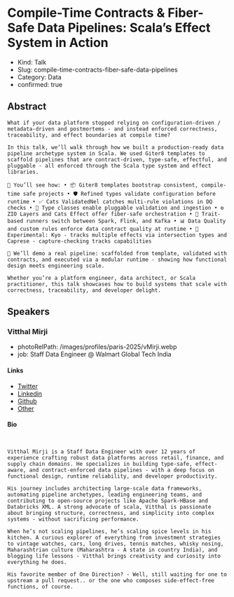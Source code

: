 # Compile-Time Contracts & Fiber-Safe Data Pipelines: Scala’s Effect System in Action

- Kind: Talk
- Slug: compile-time-contracts-fiber-safe-data-pipelines
- Category: Data
- confirmed: true

## Abstract

```
What if your data platform stopped relying on configuration-driven / metadata-driven and postmortems - and instead enforced correctness, traceability, and effect boundaries at compile time?

In this talk, we’ll walk through how we built a production-ready data pipeline archetype system in Scala. We used Giter8 templates to scaffold pipelines that are contract-driven, type-safe, effectful, and pluggable - all enforced through the Scala type system and effect libraries.

🔧 You’ll see how: • 📦 Giter8 templates bootstrap consistent, compile-time safe projects • 🛡️ Refined types validate configuration before runtime • ✅ Cats ValidatedNel catches multi-rule violations in DQ checks • 🔌 Type classes enable pluggable validation and ingestion • ⚙️ ZIO Layers and Cats Effect offer fiber-safe orchestration • 🚀 Trait-based runners switch between Spark, Flink, and Kafka • 📊 Data Quality and custom rules enforce data contract quality at runtime • 🧠 Experimental: Kyo - tracks multiple effects via intersection types and Caprese - capture-checking tracks capabilities

🧪 We’ll demo a real pipeline: scaffolded from template, validated with contracts, and executed via a modular runtime - showing how functional design meets engineering scale.

Whether you’re a platform engineer, data architect, or Scala practitioner, this talk showcases how to build systems that scale with correctness, traceability, and developer delight.
```

## Speakers

### Vitthal Mirji

- photoRelPath: /images/profiles/paris-2025/vMirji.webp
- job: Staff Data Engineer @ Walmart Global Tech India

#### Links

- [Twitter](https://twitter.com/whoami_vim)
- [Linkedin](https://www.linkedin.com/in/vitthal10)
- [Github](https://github.com/vim89)
- [Other](https://vitthalmirji.com/?i=1)

#### Bio

```


Vitthal Mirji is a Staff Data Engineer with over 12 years of experience crafting robust data platforms across retail, finance, and supply chain domains. He specializes in building type-safe, effect-aware, and contract-enforced data pipelines - with a deep focus on functional design, runtime reliability, and developer productivity.

His journey includes architecting large-scale data frameworks, automating pipeline archetypes, leading engineering teams, and contributing to open-source projects like Apache Spark-HBase and Databricks XML. A strong advocate of scala, Vitthal is passionate about bringing structure, correctness, and simplicity into complex systems - without sacrificing performance.

When he’s not scaling pipelines, he’s scaling spice levels in his kitchen. A curious explorer of everything from investment strategies to vintage watches, cars, long drives, tennis matches, whisky nosing, Maharashtrian culture (Maharashtra - A state in country India), and blogging life lessons - Vitthal brings creativity and curiosity into everything he does.

His favorite member of One Direction? - Well, still waiting for one to upstream a pull request.. or the one who composes side-effect-free functions, of course.
```
